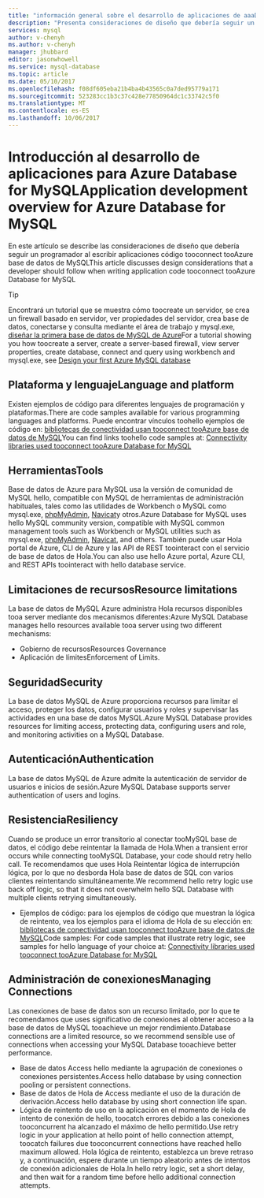 ```yaml
---
title: "información general sobre el desarrollo de aplicaciones de aaaDatabase de base de datos de Azure para MySQL | Documentos de Microsoft"
description: "Presenta consideraciones de diseño que debería seguir un programador al escribir aplicaciones código tooconnect tooAzure base de datos de MySQL"
services: mysql
author: v-chenyh
ms.author: v-chenyh
manager: jhubbard
editor: jasonwhowell
ms.service: mysql-database
ms.topic: article
ms.date: 05/10/2017
ms.openlocfilehash: f08df605eba21b4ba4b43565c0a7ded95779a171
ms.sourcegitcommit: 523283cc1b3c37c428e77850964dc1c33742c5f0
ms.translationtype: MT
ms.contentlocale: es-ES
ms.lasthandoff: 10/06/2017
---
```

# <a name="application-development-overview-for-azure-database-for-mysql"></a><span data-ttu-id="344e0-103">Introducción al desarrollo de aplicaciones para Azure Database for MySQL</span><span class="sxs-lookup"><span data-stu-id="344e0-103">Application development overview for Azure Database for MySQL</span></span> 
<span data-ttu-id="344e0-104">En este artículo se describe las consideraciones de diseño que debería seguir un programador al escribir aplicaciones código tooconnect tooAzure base de datos de MySQL</span><span class="sxs-lookup"><span data-stu-id="344e0-104">This article discusses design considerations that a developer should follow when writing application code tooconnect tooAzure Database for MySQL</span></span> 

> [!TIP]
> <span data-ttu-id="344e0-105">Encontrará un tutorial que se muestra cómo toocreate un servidor, se crea un firewall basado en servidor, ver propiedades del servidor, crea base de datos, conectarse y consulta mediante el área de trabajo y mysql.exe, [diseñar la primera base de datos de MySQL de Azure](tutorial-design-database-using-portal.md)</span><span class="sxs-lookup"><span data-stu-id="344e0-105">For a tutorial showing you how toocreate a server, create a server-based firewall, view server properties, create database, connect and query using workbench and mysql.exe, see [Design your first Azure MySQL database](tutorial-design-database-using-portal.md)</span></span>

## <a name="language-and-platform"></a><span data-ttu-id="344e0-106">Plataforma y lenguaje</span><span class="sxs-lookup"><span data-stu-id="344e0-106">Language and platform</span></span>
<span data-ttu-id="344e0-107">Existen ejemplos de código para diferentes lenguajes de programación y plataformas.</span><span class="sxs-lookup"><span data-stu-id="344e0-107">There are code samples available for various programming languages and platforms.</span></span> <span data-ttu-id="344e0-108">Puede encontrar vínculos toohello ejemplos de código en: [bibliotecas de conectividad usan tooconnect tooAzure base de datos de MySQL](concepts-connection-libraries.md)</span><span class="sxs-lookup"><span data-stu-id="344e0-108">You can find links toohello code samples at: [Connectivity libraries used tooconnect tooAzure Database for MySQL](concepts-connection-libraries.md)</span></span>

## <a name="tools"></a><span data-ttu-id="344e0-109">Herramientas</span><span class="sxs-lookup"><span data-stu-id="344e0-109">Tools</span></span>
<span data-ttu-id="344e0-110">Base de datos de Azure para MySQL usa la versión de comunidad de MySQL hello, compatible con MySQL de herramientas de administración habituales, tales como las utilidades de Workbench o MySQL como mysql.exe, [phpMyAdmin](https://www.phpmyadmin.net/), [Navicat](https://www.navicat.com/products/navicat-for-mysql)y otros.</span><span class="sxs-lookup"><span data-stu-id="344e0-110">Azure Database for MySQL uses hello MySQL community version, compatible with MySQL common management tools such as Workbench or MySQL utilities such as mysql.exe, [phpMyAdmin](https://www.phpmyadmin.net/), [Navicat](https://www.navicat.com/products/navicat-for-mysql), and others.</span></span> <span data-ttu-id="344e0-111">También puede usar Hola portal de Azure, CLI de Azure y las API de REST toointeract con el servicio de base de datos de Hola.</span><span class="sxs-lookup"><span data-stu-id="344e0-111">You can also use hello Azure portal, Azure CLI, and REST APIs toointeract with hello database service.</span></span>

## <a name="resource-limitations"></a><span data-ttu-id="344e0-112">Limitaciones de recursos</span><span class="sxs-lookup"><span data-stu-id="344e0-112">Resource limitations</span></span>
<span data-ttu-id="344e0-113">La base de datos de MySQL Azure administra Hola recursos disponibles tooa server mediante dos mecanismos diferentes:</span><span class="sxs-lookup"><span data-stu-id="344e0-113">Azure MySQL Database manages hello resources available tooa server using two different mechanisms:</span></span> 
- <span data-ttu-id="344e0-114">Gobierno de recursos</span><span class="sxs-lookup"><span data-stu-id="344e0-114">Resources Governance</span></span> 
- <span data-ttu-id="344e0-115">Aplicación de límites</span><span class="sxs-lookup"><span data-stu-id="344e0-115">Enforcement of Limits.</span></span>

## <a name="security"></a><span data-ttu-id="344e0-116">Seguridad</span><span class="sxs-lookup"><span data-stu-id="344e0-116">Security</span></span>
<span data-ttu-id="344e0-117">La base de datos MySQL de Azure proporciona recursos para limitar el acceso, proteger los datos, configurar usuarios y roles y supervisar las actividades en una base de datos MySQL.</span><span class="sxs-lookup"><span data-stu-id="344e0-117">Azure MySQL Database provides resources for limiting access, protecting data, configuring users and role, and monitoring activities on a MySQL Database.</span></span>

## <a name="authentication"></a><span data-ttu-id="344e0-118">Autenticación</span><span class="sxs-lookup"><span data-stu-id="344e0-118">Authentication</span></span>
<span data-ttu-id="344e0-119">La base de datos MySQL de Azure admite la autenticación de servidor de usuarios e inicios de sesión.</span><span class="sxs-lookup"><span data-stu-id="344e0-119">Azure MySQL Database supports server authentication of users and logins.</span></span>

## <a name="resiliency"></a><span data-ttu-id="344e0-120">Resistencia</span><span class="sxs-lookup"><span data-stu-id="344e0-120">Resiliency</span></span>
<span data-ttu-id="344e0-121">Cuando se produce un error transitorio al conectar tooMySQL base de datos, el código debe reintentar la llamada de Hola.</span><span class="sxs-lookup"><span data-stu-id="344e0-121">When a transient error occurs while connecting tooMySQL Database, your code should retry hello call.</span></span> <span data-ttu-id="344e0-122">Te recomendamos que uses Hola Reintentar lógica de interrupción lógica, por lo que no desborda Hola base de datos de SQL con varios clientes reintentando simultáneamente.</span><span class="sxs-lookup"><span data-stu-id="344e0-122">We recommend hello retry logic use back off logic, so that it does not overwhelm hello SQL Database with multiple clients retrying simultaneously.</span></span>

- <span data-ttu-id="344e0-123">Ejemplos de código: para los ejemplos de código que muestran la lógica de reintento, vea los ejemplos para el idioma de Hola de su elección en: [bibliotecas de conectividad usan tooconnect tooAzure base de datos de MySQL](concepts-connection-libraries.md)</span><span class="sxs-lookup"><span data-stu-id="344e0-123">Code samples: For code samples that illustrate retry logic, see samples for hello language of your choice at: [Connectivity libraries used tooconnect tooAzure Database for MySQL](concepts-connection-libraries.md)</span></span>

## <a name="managing-connections"></a><span data-ttu-id="344e0-124">Administración de conexiones</span><span class="sxs-lookup"><span data-stu-id="344e0-124">Managing Connections</span></span>
<span data-ttu-id="344e0-125">Las conexiones de base de datos son un recurso limitado, por lo que te recomendamos que uses significativo de conexiones al obtener acceso a la base de datos de MySQL tooachieve un mejor rendimiento.</span><span class="sxs-lookup"><span data-stu-id="344e0-125">Database connections are a limited resource, so we recommend sensible use of connections when accessing your MySQL Database tooachieve better performance.</span></span>
- <span data-ttu-id="344e0-126">Base de datos Access hello mediante la agrupación de conexiones o conexiones persistentes.</span><span class="sxs-lookup"><span data-stu-id="344e0-126">Access hello database by using connection pooling or persistent connections.</span></span>
- <span data-ttu-id="344e0-127">Base de datos de Hola de Access mediante el uso de la duración de derivación.</span><span class="sxs-lookup"><span data-stu-id="344e0-127">Access hello database by using short connection life span.</span></span> 
- <span data-ttu-id="344e0-128">Lógica de reintento de uso en la aplicación en el momento de Hola de intento de conexión de hello, toocatch errores debido a las conexiones tooconcurrent ha alcanzado el máximo de hello permitido.</span><span class="sxs-lookup"><span data-stu-id="344e0-128">Use retry logic in your application at hello point of hello connection attempt, toocatch failures due tooconcurrent connections have reached hello maximum allowed.</span></span> <span data-ttu-id="344e0-129">Hola lógica de reintento, establezca un breve retraso y, a continuación, espere durante un tiempo aleatorio antes de intentos de conexión adicionales de Hola.</span><span class="sxs-lookup"><span data-stu-id="344e0-129">In hello retry logic, set a short delay, and then wait for a random time before hello additional connection attempts.</span></span>

